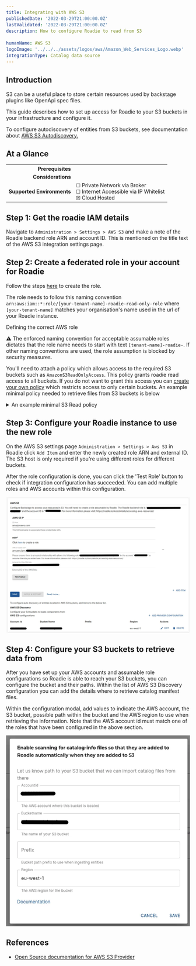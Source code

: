 ```yaml
---
title: Integrating with AWS S3
publishedDate: '2022-03-29T21:00:00.0Z'
lastValidated: '2022-03-29T21:00:00.0Z'
description: How to configure Roadie to read from S3

humanName: AWS S3
logoImage: '../../../assets/logos/aws/Amazon_Web_Services_Logo.webp'
integrationType: Catalog data source
---
```


## Introduction

S3 can be a useful place to store certain resources used by backstage plugins like OpenApi spec files.  

This guide describes how to set up access for Roadie to your S3 buckets in your infrastructure and configure it.

To configure autodiscovery of entities from S3 buckets, see documentation about [AWS S3 Autodiscovery.](/docs/details/location-management#aws-s3-autodiscovery)

## At a Glance
| | |
|---: | --- |
| **Prerequisites** |  |
| **Considerations** |  |
| **Supported Environments** | ☐ Private Network via Broker <br /> ☐ Internet Accessible via IP Whitelist <br /> ☒ Cloud Hosted |

##  Step 1: Get the roadie IAM details

Navigate to `Administration > Settings > AWS S3` and make a note of the Roadie backend role ARN and account ID. This is mentioned on the title text of the AWS S3 integration settings page.

##  Step 2: Create a federated role in your account for Roadie

Follow the steps [here](/docs/details/accessing-aws-resources) to create the role. 

The role needs to follow this naming convention `arn:aws:iam::*:role/[your-tenant-name]-roadie-read-only-role` where `[your-tenant-name]` matches your organisation's name used in the url of your Roadie instance.


<div role="alert">
  <div class="docs-cta__tip_title">Defining the correct AWS role</div>
  <div  class="docs-cta__tip_message">
    <p>⚠️ The enforced naming convention for acceptable assumable roles dictates that the role name needs to start with text <code>[tenant-name]-roadie-</code>. If other naming conventions are used, the role assumption is blocked by security measures.
    </p>
  </div>
</div>


You'll need to attach a policy which allows access to the required S3 buckets such as `AmazonS3ReadOnlyAccess`. This policy grants roadie read access to all buckets. 
If you do not want to grant this access you can [create your own policy](https://docs.aws.amazon.com/IAM/latest/UserGuide/access_policies_create-console.html) 
which restricts access to only certain buckets. An example minimal policy needed to retrieve files from S3 buckets is below 


<details>

<summary>An example minimal S3 Read policy</summary>

```json
{
  "Version": "2012-10-17",
  "Statement": [
    {
      "Effect": "Allow",
      "Action": [
        "s3:GetObject"
      ],
      "Resource": "arn:aws:s3:::my-bucket/*"
    },
    {
      "Effect": "Allow",
      "Action": [
        "s3:ListBucket"
      ],
      "Resource": "arn:aws:s3:::my-bucket"
    }
  ]
}
```
</details>


##  Step 3: Configure your Roadie instance to use the new role

On the AWS S3 settings page `Administration > Settings > Aws S3` in Roadie click `Add Item` and enter the newly created 
role ARN and external ID. The S3 host is only required if you're using different roles for different buckets. 

After the role configuration is done, you can click the 'Test Role' button to check if integration configuration has succeeded. You can add multiple roles and AWS accounts within this configuration.

![Role Details](./role-details.webp)


## Step 4: Configure your S3 buckets to retrieve data from

After you have set up your AWS accounts and assumable role configurations so Roadie is able to reach your S3 buckets, you can configure the bucket and their paths. Within the list of AWS S3 Discovery configuration you can add the details where to retrieve catalog manifest files. 

Within the configuration modal, add values to indicate the AWS account, the S3 bucket, possible path within the bucket and the AWS region to use when retrieving the information. Note that the AWS account id must match one of the roles that have been configured in the above section.  

![aws-bucket-config.webp](aws-bucket-config.webp)



## References

- [Open Source documentation for AWS S3 Provider](https://backstage.io/docs/integrations/aws-s3/discovery/)